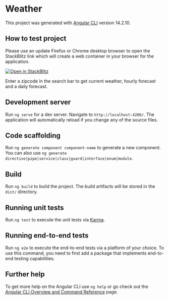 # Weather

This project was generated with [Angular CLI](https://github.com/angular/angular-cli) version 14.2.10.

## How to test project

Please use an update Firefox or Chrome desktop browser to open the StackBlitz link which will create a web container in your browser for the application.

[![Open in StackBlitz](https://developer.stackblitz.com/img/open_in_stackblitz.svg)](https://stackblitz.com/github/zerophilmister/weather/)

Enter a zipcode in the search bar to get current weather, hourly forecast and a daily forecast.

## Development server

Run `ng serve` for a dev server. Navigate to `http://localhost:4200/`. The application will automatically reload if you change any of the source files.

## Code scaffolding

Run `ng generate component component-name` to generate a new component. You can also use `ng generate directive|pipe|service|class|guard|interface|enum|module`.

## Build

Run `ng build` to build the project. The build artifacts will be stored in the `dist/` directory.

## Running unit tests

Run `ng test` to execute the unit tests via [Karma](https://karma-runner.github.io).

## Running end-to-end tests

Run `ng e2e` to execute the end-to-end tests via a platform of your choice. To use this command, you need to first add a package that implements end-to-end testing capabilities.

## Further help

To get more help on the Angular CLI use `ng help` or go check out the [Angular CLI Overview and Command Reference](https://angular.io/cli) page.
